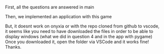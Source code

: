First, all the questions are answered in main

Then, we implemented an application with this game

But, it doesnt work on onyxia or with the repo cloned from github to vscode, it seems like you need to have downloaded the files in order to be able to display windows (what we did in question 4 and in the app with pygame)
Once you downloaded it, open the folder via VSCode and it works fine! Thanks.
